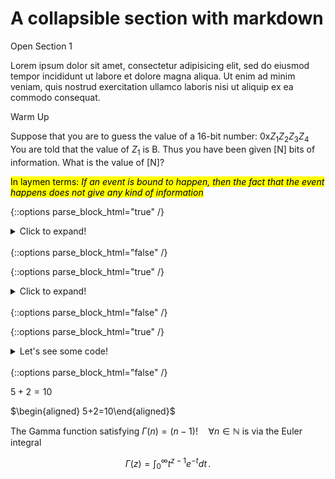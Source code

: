 
# A collapsible section with markdown


<div cursor="pointer" class="collapsible">Open Section 1</div>
<div class="content">
  <p>Lorem ipsum dolor sit amet, consectetur adipisicing elit, sed do eiusmod tempor incididunt ut labore et dolore magna aliqua. Ut enim ad minim veniam, quis nostrud exercitation ullamco laboris nisi ut aliquip ex ea commodo consequat.</p>
</div>

<div class="
### Basics of Information Theory

  

#### Warm Up

  

Suppose that you are to guess the value of a 16-bit number: 0x$Z_1Z_2Z_3Z_4$ You are told that the value of $Z_1$ is B. Thus you have been given [N] bits of information. What is the value of [N]?

<mark>In laymen terms: *If an event is bound to happen, then the fact that the event happens does not give any kind of information*</mark>


{::options parse_block_html="true" /}
<details>
  <summary markdown="span">Click to expand!</summary>
  
Obviously $Z_x$ represents 4 bits since these are in hexadecimal number system (indicated with the prefix of `0x`.) We are literally told that the first hex digit is $B = 1011$. Hence we are given ****4 bits of information****.  There are still other 12 bits that we do not know of its value. 
</details>
<br/>
{::options parse_block_html="false" /}






{::options parse_block_html="true" /}
<details>
  <summary markdown="span">Click to expand!</summary>
  
  ## Heading
  1. A numbered
  2. list
     * With some
     * Sub bullets
 $5+2$ = 10
</details>
<br/>
{::options parse_block_html="false" /}

{::options parse_block_html="true" /}
<details><summary markdown="span">Let's see some code!</summary>
```python
print('Hello World!')
```
  ## Heading
  1. A numbered
  2. list
     * With some
     * Sub bullets
     
Of course, it has to be Hello World, right?
</details>
<br/>
{::options parse_block_html="false" /}





$5+2=10$

$\begin{aligned}
5+2=10\end{aligned}$

The Gamma function satisfying $\Gamma(n) = (n-1)!\quad\forall
n\in\mathbb N$ is via the Euler integral

$$
\Gamma(z) = \int_0^\infty t^{z-1}e^{-t}dt\,.
$$
<!--stackedit_data:
eyJoaXN0b3J5IjpbMTcyNTI1MzgxOSwtMTAyMzY1MjQ4NSwtOT
g3MTYwNzAwLDE1ODAzNTI1ODAsLTE1NjU0NDc0LC0xNTY1NDQ3
NCwtMTA3MzAzMzU5NiwtMTUwNzI0NjYyMywyNDIzNDQ0NCwtMT
YzODA4NjUzMV19
-->